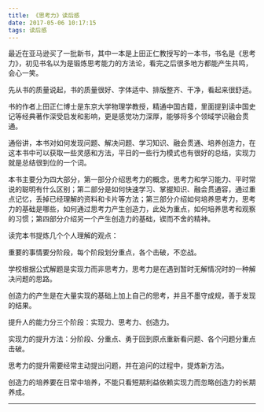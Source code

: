 ```yaml
---
title: 《思考力》读后感
date: 2017-05-06 10:17:15
tags: 读后感
---
```


最近在亚马逊买了一批新书，其中一本是上田正仁教授写的一本书，书名是《思考力》，初见书名以为是锻炼思考能力的方法论，看完之后很多地方都能产生共鸣，会心一笑。

先从书的质量说起，书的质量很好、字体适中、排版整齐、干净，看起来很舒适。

书的作者上田正仁博士是东京大学物理学教授，精通中国古籍，里面提到读中国史记等经典著作深受启发和影响，更是感觉功力深厚，能够将多个领域学识融会贯通。

通俗讲，本书对如何发现问题、解决问题、学习知识、融会贯通、培养创造力，在这本书中可以获取一些灵感和方法，平日的一些行为模式也有很好的总结，实现力就是总结很到位的一个词。

本书主要分为四大部分，第一部分介绍思考力的概念，思考力和学习能力、平时常说的聪明有什么区别；第二部分是如何快速学习、掌握知识、融会贯通容，通过重点记忆，丢掉已经理解的资料和卡片等方法；第三部分介绍如何培养思考力，思考力的基础是哪些，如何通过思考力产生创造力，此处为重点，如何培养思考和观察的习惯；第四部分介绍另一个产生创造力的基础，锲而不舍的精神。

读完本书提炼几个个人理解的观点：

重要的事情要分阶段，每个阶段划分重点，各个击破，不恋战。

学校根据公式解题是实现力而非思考力，思考力是在遇到暂时无解情况时的一种解决问题的思路。

创造力的产生是在大量实现的基础上加上自己的思考，并且不墨守成规，善于发现的结果。

提升人的能力分三个阶段：实现力、思考力、创造力。

实现力的提升方法：分阶段、分重点、勇于回到原点重新看问题、各个问题分重点击破。

思考力的提升需要经常主动提出问题，并在追问的过程中，提炼新方法。

创造力的培养要在日常中培养，不能只看短期利益依赖实现力而忽略创造力的长期养成。


--------------------- 